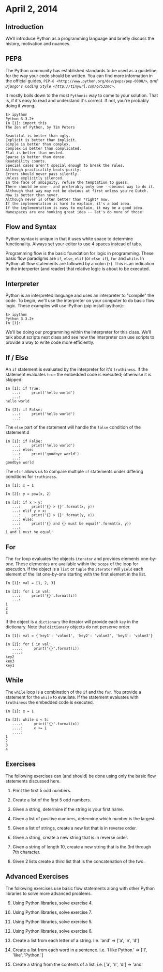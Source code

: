 April 2, 2014
==============

Introduction
-----------------

We'll introduce Python as a programming language and briefly discuss the history, motivation and nuances.

PEP8
-----------------

The Python community has established standards to be used as a guideline for the way your code should be written.  You can find more information in the official guides, `PEP-8 <http://www.python.org/dev/peps/pep-0008/>`_, and `Django's Coding Style <http://tinyurl.com/6753zmc>`_.

It mostly boils down to the most ``Pythonic`` way to come to your solution.  That is, if it's easy to read and understand it's correct.  If not, you're probably doing it wrong.

    $> ipython
    Python 3.3.2+
    In [1]: import this
    The Zen of Python, by Tim Peters

    Beautiful is better than ugly.
    Explicit is better than implicit.
    Simple is better than complex.
    Complex is better than complicated.
    Flat is better than nested.
    Sparse is better than dense.
    Readability counts.
    Special cases aren't special enough to break the rules.
    Although practicality beats purity.
    Errors should never pass silently.
    Unless explicitly silenced.
    In the face of ambiguity, refuse the temptation to guess.
    There should be one-- and preferably only one --obvious way to do it.
    Although that way may not be obvious at first unless you're Dutch.
    Now is better than never.
    Although never is often better than *right* now.
    If the implementation is hard to explain, it's a bad idea.
    If the implementation is easy to explain, it may be a good idea.
    Namespaces are one honking great idea -- let's do more of those!

Flow and Syntax
-----------------

Python syntax is unique in that it uses white space to determine functionality.  Always set your editor to use 4 spaces instead of tabs.

Programming flow is the basic foundation for logic in programming.  These basic flow paradigms are ``if``, ``else``, ``elif`` (or ``else if``), ``for`` and ``while``.  In Python all flow statements are followed by a colon (``:``).  This is an indication to the interperter (and reader) that relative logic is about to be executed.

Interpreter
-----------------

Python is an interpreted language and uses an interpreter to "compile" the code.  To begin, we'll use the interpreter on your computer to do basic flow logic.  These examples will use iPython (pip install ipython)::

    $> ipython
    Python 3.3.2+
    In [1]:

We'll be doing our programming within the interpreter for this class.  We'll talk about scripts next class and see how the interpreter can use scripts to provide a way to write code more efficiently.

If / Else
-----------------

An ``if`` statement is evaluated by the interpreter for it's ``truthiness``.  If the statement evaluates ``true`` the embedded code is executed; otherwise it is skipped.

    In [1]: if True:
       ...:     print('hello world')
       ...:
    hello world

    In [2]: if False:
       ...:     print('hello world')
       ...:

The ``else`` part of the statement will handle the ``false`` condition of the statement.d

    In [1]: if False:
       ...:     print('hello world')
       ...: else:
       ...:     print('goodbye world')
       ...:
    goodbye world

The ``elif`` allows us to compare multiple ``if`` statements under differing conditions for ``truthiness``.

    In [1]: x = 1

    In [2]: y = pow(x, 2)

    In [3]: if x > y:
       ...:     print('{} > {}'.format(x, y))
       ...: elif y > x:
       ...:     print('{} > {}'.format(y, x))
       ...: else:
       ...:     print('{} and {} must be equal!'.format(x, y))
       ...:
    1 and 1 must be equal!

For
-----------------

The ``for`` loop evaluates the objects ``iterator`` and provides elements one-by-one.  These elementes are available within the ``scope`` of the loop for execution.  If the object is a ``list`` or ``tuple`` the ``iterator`` will ``yield`` each element of the list one-by-one starting with the first element in the list.

    In [1]: val = [1, 2, 3]

    In [2]: for i in val:
       ...:     print('{}'.format(i))
       ...:
    1
    2
    3

If the object is a ``dictionary`` the iterator will provide each ``key`` in the dictionary.  Note that ``dictionary`` objects do not perserve order.

    In [1]: val = {'key1': 'value1', 'key2': 'value2', 'key3': 'value3'}

    In [2]: for i in val:
       ....:     print('{}'.format(i))
       ....:
    key2
    key3
    key1

While
-----------------

The ``while`` loop is a combination of the ``if`` and the ``for``.  You provide a statement for the ``while`` to evaulate.  If the statement evaluates with ``truthiness`` the embedded code is executed.

    In [1]: x = 1

    In [2]: while x < 5:
       ....:     print('{}'.format(x))
       ....:     x += 1
       ....:
    1
    2
    3
    4

Exercises
-----------------

The following exercises can (and should) be done using only the basic flow statements discussed here.

1. Print the first 5 odd numbers.

2. Create a list of the first 5 odd numbers.

3. Given a string, determine if the string is your first name.

4. Given a list of positive numbers, determine which number is the largest.

5. Given a list of strings, create a new list that is in reverse order.

6. Given a string, create a new string that is in reverse order.

7. Given a string of length 10, create a new string that is the 3rd through 7th character.

8. Given 2 lists create a third list that is the concatenation of the two.


Advanced Exercises
-----------------

The following exercises use basic flow statements along with other Python libraries to solve more advanced problems.

9. Using Python libraries, solve exercise 4.

10. Using Python libraries, solve exercise 7.

11. Using Python libraries, solve exercise 5.

12. Using Python libraries, solve exercise 6.

13. Create a list from each letter of a string.  i.e. 'and' => ['a', 'n', 'd']

14. Create a list from each word in a sentence. i.e. 'I like Python.' => ['I', 'like', 'Python.']

15. Create a string from the contents of a list.  i.e. ['a', 'n', 'd'] => 'and'
